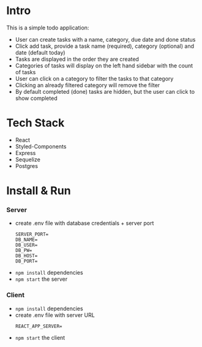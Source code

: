 # Intro
This is a simple todo application:
- User can create tasks with a name, category, due date and done status
- Click add task, provide a task name (required), category (optional) and date (default today)
- Tasks are displayed in the order they are created
- Categories of tasks will display on the left hand sidebar with the count of tasks
- User can click on a category to filter the tasks to that category
- Clicking an already filtered category will remove the filter
- By default completed (done) tasks are hidden, but the user can click to show completed

# Tech Stack
- React
- Styled-Components
- Express
- Sequelize
- Postgres

# Install & Run
### Server
- create .env file with database credentials + server port
  ```
  SERVER_PORT=
  DB_NAME=
  DB_USER=
  DB_PW=
  DB_HOST=
  DB_PORT=
  ```
- `npm install` dependencies
- `npm start` the server

### Client
- `npm install` dependencies
- create .env file with server URL
  ```
  REACT_APP_SERVER=
  ```
- `npm start` the client



